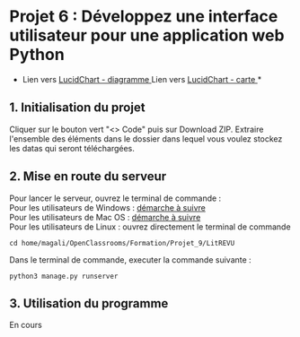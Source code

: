 # Projet 6 : Développez une interface utilisateur pour une application web Python  

* Lien vers [LucidChart - diagramme ](https://lucid.app/lucidchart/fe330ca5-6e06-43e0-86a7-d09c18cdb81b/edit?viewport_loc=-748%2C-50%2C3328%2C1526%2CHWEp-vi-RSFO&invitationId=inv_b138fe45-32a1-4c4c-937d-484b37f59914) 
Lien vers [LucidChart - carte ](https://lucid.app/lucidspark/d397a584-41f6-4f46-ac97-21bb25c4b730/edit?invitationId=inv_5a1cfc63-1855-4fa8-854d-f9e4e41bd9c9) *
  
## 1. Initialisation du projet

Cliquer sur le bouton vert "<> Code" puis sur Download ZIP.
Extraire l'ensemble des éléments dans le dossier dans lequel vous voulez stockez les datas qui seront téléchargées.


## 2. Mise en route du serveur
 

Pour lancer le serveur, ouvrez le terminal de commande :   
Pour les utilisateurs de Windows : [démarche à suivre ](https://support.kaspersky.com/fr/common/windows/14637#block0)  
Pour les utilisateurs de Mac OS : [démarche à suivre ](https://support.apple.com/fr-fr/guide/terminal/apd5265185d-f365-44cb-8b09-71a064a42125/mac)  
Pour les utilisateurs de Linux : ouvrez directement le terminal de commande   

```
cd home/magali/OpenClassrooms/Formation/Projet_9/LitREVU
```


Dans le terminal de commande, executer la commande suivante :
```
python3 manage.py runserver
```

## 3. Utilisation du programme

En cours   
